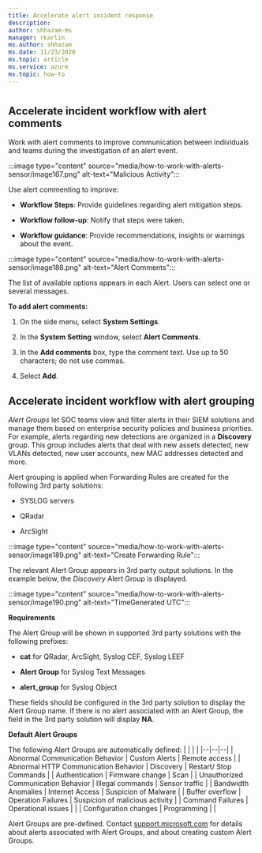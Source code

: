 ```yaml
---
title: Accelerate alert incident response
description: 
author: shhazam-ms
manager: rkarlin
ms.author: shhazam
ms.date: 11/23/2020
ms.topic: article
ms.service: azure
ms.topic: how-to
---
```


#

## Accelerate incident workflow with alert comments

Work with alert comments to improve communication between individuals and teams during the investigation of an alert event.

:::image type="content" source="media/how-to-work-with-alerts-sensor/image167.png" alt-text="Malicious Activity":::

Use alert commenting to improve:

  - **Workflow Steps**: Provide guidelines regarding alert mitigation steps.

  - **Workflow follow-up**: Notify that steps were taken.

  - **Workflow guidance**: Provide recommendations, insights or warnings about the event.

:::image type="content" source="media/how-to-work-with-alerts-sensor/image188.png" alt-text="Alert Comments":::

The list of available options appears in each Alert. Users can select one or several messages.

**To add alert comments:**

1. On the side menu, select **System Settings**.

2. In the **System Setting** window, select **Alert Comments**.

3. In the **Add comments** box, type the comment text. Use up to 50 characters; do not use commas.

4. Select **Add**.

## Accelerate incident workflow with alert grouping

*Alert Groups* let SOC teams view and filter alerts in their SIEM solutions and manage them based on enterprise security policies and business priorities. For example, alerts regarding new detections are organized in a **Discovery** group. This group includes alerts that deal with new assets detected, new VLANs detected, new user accounts, new MAC addresses detected and more.

Alert grouping is applied when Forwarding Rules are created for the following 3rd party solutions:

  - SYSLOG servers

  - QRadar

  - ArcSight

:::image type="content" source="media/how-to-work-with-alerts-sensor/image189.png" alt-text="Create Forwarding Rule":::

The relevant Alert Group appears in 3rd party output solutions. In the example below, the *Discovery* Alert Group is displayed.

:::image type="content" source="media/how-to-work-with-alerts-sensor/image190.png" alt-text="TimeGenerated UTC":::

**Requirements**

The Alert Group will be shown in supported 3rd party solutions with the following prefixes:

  - **cat** for QRadar, ArcSight, Syslog CEF, Syslog LEEF

  - **Alert Group** for Syslog Text Messages

  - **alert_group** for Syslog Object

These fields should be configured in the 3rd party solution to display the Alert Group name. If there is no alert associated with an Alert Group, the field in the 3rd party solution will display **NA**.

**Default Alert Groups**

The following Alert Groups are automatically defined:
|  |  |  |
|--|--|--|
| Abnormal Communication Behavior | Custom Alerts | Remote access |
| Abnormal HTTP Communication Behavior | Discovery | Restart/ Stop Commands |
| Authentication | Firmware change | Scan |
| Unauthorized Communication Behavior | Illegal commands | Sensor traffic |
| Bandwidth Anomalies | Internet Access | Suspicion of Malware |
| Buffer overflow | Operation Failures | Suspicion of malicious activity |
| Command Failures | Operational issues |  |
| Configuration changes | Programming |  |

Alert Groups are pre-defined. Contact [support.microsoft.com](https://support.microsoft.com/supportforbusiness/productselection?sapId=82c88f35-1b8e-f274-ec11-c6efdd6dd099) for details about alerts associated with Alert Groups, and about creating custom Alert Groups.
